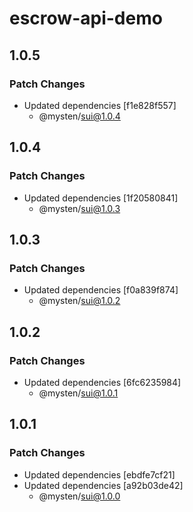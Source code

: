 # escrow-api-demo

## 1.0.5

### Patch Changes

- Updated dependencies [f1e828f557]
  - @mysten/sui@1.0.4

## 1.0.4

### Patch Changes

- Updated dependencies [1f20580841]
  - @mysten/sui@1.0.3

## 1.0.3

### Patch Changes

- Updated dependencies [f0a839f874]
  - @mysten/sui@1.0.2

## 1.0.2

### Patch Changes

- Updated dependencies [6fc6235984]
  - @mysten/sui@1.0.1

## 1.0.1

### Patch Changes

- Updated dependencies [ebdfe7cf21]
- Updated dependencies [a92b03de42]
  - @mysten/sui@1.0.0
